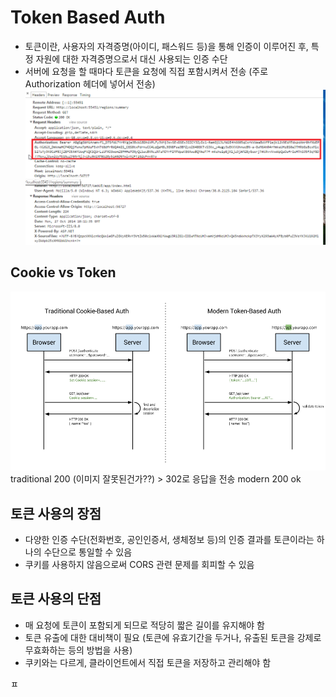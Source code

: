 
# Token Based Auth
- 토큰이란, 사용자의 자격증명(아이디, 패스워드 등)을 통해 인증이 이루어진 후, 특정 자원에 대한 자격증명으로서 대신 사용되는 인증 수단
- 서버에 요청을 할 때마다 토큰을 요청에 직접 포함시켜서 전송 (주로 Authorization 헤더에 넣어서 전송)
![](../images/3NkXs.png)

## Cookie vs Token
![](../images/cookie-token-auth.png)
traditional
200 (이미지 잘못된건가??) > 302로 응답을 전송
modern
200 ok 

## 토큰 사용의 장점
- 다양한 인증 수단(전화번호, 공인인증서, 생체정보 등)의 인증 결과를 토큰이라는 하나의 수단으로 통일할 수 있음
- 쿠키를 사용하지 않음으로써 CORS 관련 문제를 회피할 수 있음

## 토큰 사용의 단점
- 매 요청에 토큰이 포함되게 되므로 적당히 짧은 길이를 유지해야 함
- 토큰 유출에 대한 대비책이 필요 (토큰에 유효기간을 두거나, 유출된 토큰을 강제로 무효화하는 등의 방법을 사용)
- 쿠키와는 다르게, 클라이언트에서 직접 토큰을 저장하고 관리해야 함

ㅍ

















